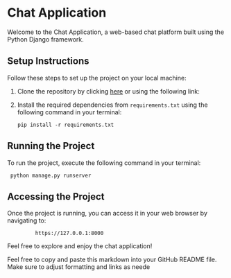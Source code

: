 # Chat Application

Welcome to the Chat Application, a web-based chat platform built using the Python Django framework.

## Setup Instructions

Follow these steps to set up the project on your local machine:


1. Clone the repository by clicking [here](https://github.com/kibetamos/Chat_app/tree/main) or using the following link:

2. Install the required dependencies from `requirements.txt` using the following command in your terminal:

       pip install -r requirements.txt


## Running the Project


To run the project, execute the following command in your terminal:

     python manage.py runserver



## Accessing the Project


Once the project is running, you can access it in your web browser by navigating to:

             https://127.0.0.1:8000


Feel free to explore and enjoy the chat application!

Feel free to copy and paste this markdown into your GitHub README file. Make sure to adjust formatting and links as neede
